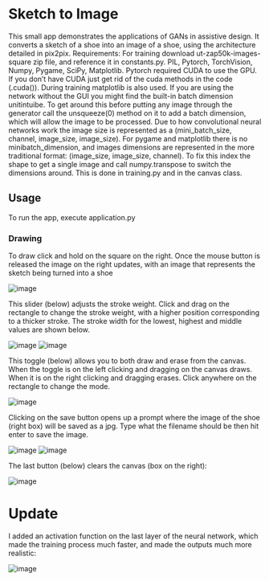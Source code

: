 # Sketch to Image 
This small app demonstrates the applications of GANs in assistive design. It converts a sketch of a shoe into an image of a shoe, using the architecture detailed in pix2pix.
Requirements:
For training download ut-zap50k-images-square zip file, and reference it in constants.py.
PIL, Pytorch, TorchVision, Numpy, Pygame, SciPy, Matplotlib.
Pytorch required CUDA to use the GPU. If you don’t have CUDA just get rid of the cuda methods in the code (.cuda()).
During training matplotlib is also used.
If you are using the network without the GUI you might find the built-in batch dimension unitintuibe. To get around this before putting any image through the generator call the unsqueeze(0) method on it to add a batch dimension, which will allow the image to be processed. 
Due to how convolutional neural networks work the image size is represented as a (mini_batch_size, channel, image_size, image_size). For pygame and matplotlib there is no minibatch_dimension, and images dimensions are represented in the more traditional format: (image_size, image_size, channel).
To fix this index the shape to get a single image and call numpy.transpose to switch the dimensions around. This is done in training.py and in the canvas class.

## Usage
To run the app, execute application.py

### Drawing
To draw click and hold on the square on the right. Once the mouse button is released the image on the right updates, with an image that represents the sketch being turned into a shoe

![image](https://user-images.githubusercontent.com/35324619/50137572-a6c6da80-02ef-11e9-83c7-7e8fa59bcaaf.png)

This slider (below) adjusts the stroke weight. Click and drag on the rectangle to change the stroke weight, with a higher position corresponding to a thicker stroke.  The stroke width for the lowest, highest and middle values are shown below.

![image](https://user-images.githubusercontent.com/35324619/50137583-afb7ac00-02ef-11e9-979f-5b2ba69153aa.png)
![image](https://user-images.githubusercontent.com/35324619/50137590-b34b3300-02ef-11e9-9b87-18090a61699c.png)

This toggle (below) allows you to both draw and erase from the canvas. When the toggle is on the left clicking and dragging on the canvas draws. When it is on the right clicking and dragging erases.
Click anywhere on the rectangle to change the mode.

![image](https://user-images.githubusercontent.com/35324619/50137592-b514f680-02ef-11e9-8ae3-1fa0716da3e0.png)

Clicking on the save button opens up a prompt where the image of the shoe (right box) will be saved as a jpg. Type what the filename should be then hit enter to save the image.

![image](https://user-images.githubusercontent.com/35324619/50137598-b80fe700-02ef-11e9-82c1-2df31d5b5f77.png)
![image](https://user-images.githubusercontent.com/35324619/50137603-bba36e00-02ef-11e9-92d2-5be4007a2593.png)

The last button (below) clears the canvas (box on the right):

![image](https://user-images.githubusercontent.com/35324619/50137606-be9e5e80-02ef-11e9-9107-e54240d7421b.png)

# Update
I added an activation function on the last layer of the neural network, which made the training process much faster, and made the outputs much more realistic:

![image](https://user-images.githubusercontent.com/35324619/50137608-c0682200-02ef-11e9-85a2-a320f40e1323.png)
